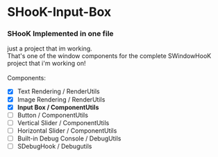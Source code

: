 # SHooK-Input-Box
### SHooK Implemented in one file
just a project that im working. <br>
That's one of the window components for the complete SWindowHooK project that  i'm working on!<br><br>
Components: <br>
- [x] Text Rendering / RenderUtils
- [x] Image Rendering / RenderUtils
- [x] __Input Box / ComponentUtils__
- [ ] Button / ComponentUtils
- [ ] Vertical Slider / ComponentUtils
- [ ] Horizontal Slider / ComponentUtils
- [ ] Built-in Debug Console / DebugUtils
- [ ] SDebugHook / Debugutils
